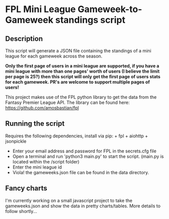# FPL Mini League Gameweek-to-Gameweek standings script

## Description
This script will generate a JSON file containing the standings of a mini league for each gameweek across the season.

**Only the first page of users in a mini league are supported, if you have a mini league with more than one pages' worth of users (I believe the limit per page is 25?) then this script will only get the first page of users stats for each gameweek. PR's are welcome to support multiple pages of users!**

This project makes use of the FPL python library to get the data from the Fantasy Premier League API. The library can be found here: https://github.com/amosbastian/fpl

## Running the script
Requires the following dependencies, install via pip:
    + fpl
    + aiohttp
    + jsonpickle

- Enter your email address and password for FPL in the secrets.cfg file
- Open a terminal and run 'python3 main.py' to start the script. (main.py is located within the /script folder)
- Enter the mini league id
- Viola! the gameweeks.json file can be found in the data directory.

## Fancy charts
I'm currently working on a small javascript project to take the gameweeks.json and show the data in pretty charts/tables. More details to follow shortly...
